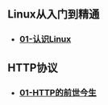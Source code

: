 ## Linux从入门到精通
- ### [01-认识Linux](./linux/doc/01.认识Linux.md)

## HTTP协议
- ### [01-HTTP的前世今生](./http/doc/01.HTTP的前世今生.md)